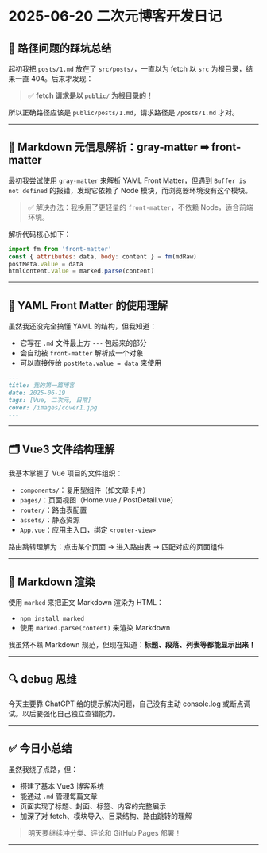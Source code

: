 
# 2025-06-20 二次元博客开发日记

## 📁 路径问题的踩坑总结

起初我把 `posts/1.md` 放在了 `src/posts/`，一直以为 fetch 以 `src` 为根目录，结果一直 404。后来才发现：

> ✅ **fetch 请求是以 `public/` 为根目录的！**

所以正确路径应该是 `public/posts/1.md`，请求路径是 `/posts/1.md` 才对。

---

## 🧱 Markdown 元信息解析：gray-matter ➡ front-matter

最初我尝试使用 `gray-matter` 来解析 YAML Front Matter，但遇到 `Buffer is not defined` 的报错，发现它依赖了 Node 模块，而浏览器环境没有这个模块。

> ✅ 解决办法：我换用了更轻量的 `front-matter`，不依赖 Node，适合前端环境。

解析代码核心如下：

```js
import fm from 'front-matter'
const { attributes: data, body: content } = fm(mdRaw)
postMeta.value = data
htmlContent.value = marked.parse(content)
```

---

## 📖 YAML Front Matter 的使用理解

虽然我还没完全搞懂 YAML 的结构，但我知道：

- 它写在 `.md` 文件最上方 `---` 包起来的部分
- 会自动被 `front-matter` 解析成一个对象
- 可以直接传给 `postMeta.value = data` 来使用

```md
---
title: 我的第一篇博客
date: 2025-06-19
tags: [Vue, 二次元, 日常]
cover: /images/cover1.jpg
---
```

---

## 🗂 Vue3 文件结构理解

我基本掌握了 Vue 项目的文件组织：

- `components/`：复用型组件（如文章卡片）
- `pages/`：页面视图（Home.vue / PostDetail.vue）
- `router/`：路由表配置
- `assets/`：静态资源
- `App.vue`：应用主入口，绑定 `<router-view>`

路由跳转理解为：点击某个页面 → 进入路由表 → 匹配对应的页面组件

---

## 📝 Markdown 渲染

使用 `marked` 来把正文 Markdown 渲染为 HTML：

- `npm install marked`
- 使用 `marked.parse(content)` 来渲染 Markdown

我虽然不熟 Markdown 规范，但现在知道：**标题、段落、列表等都能显示出来！**

---

## 🔍 debug 思维

今天主要靠 ChatGPT 给的提示解决问题，自己没有主动 console.log 或断点调试。以后要强化自己独立查错能力。

---

## ✅ 今日小总结

虽然我绕了点路，但：

- 搭建了基本 Vue3 博客系统
- 能通过 `.md` 管理每篇文章
- 页面实现了标题、封面、标签、内容的完整展示
- 加深了对 fetch、模块导入、目录结构、路由跳转的理解

> 明天要继续冲分类、评论和 GitHub Pages 部署！

---
